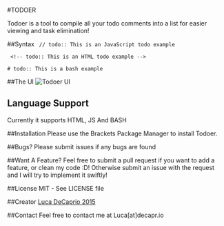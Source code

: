 #TODOER

Todoer is a tool to compile all your todo comments into a list for easier viewing and task elimination!

##Syntax
` // todo:: This is an JavaScript todo example`

` <!-- todo:: This is an HTML todo example -->`

`# todo:: This is a bash example`

##The UI
![Todoer UI](http://i.imgur.com/0jyYrgk.png "Todoer UI")

## Language Support
Currently it supports HTML, JS And BASH

##Installation
Please use the Brackets Package Manager to install Todoer.

##Bugs?
Please submit issues if any bugs are found

##Want A Feature?
Feel free to submit a pull request if you want to add a feature, or clean my code :D! Otherwise submit an issue with the request and I will try to implement it swiftly!

##License
MIT - See LICENSE file

##Creator
[Luca DeCaprio 2015](https://github.com/bliitzkrieg)

##Contact
Feel free to contact me at Luca[at]decapr.io